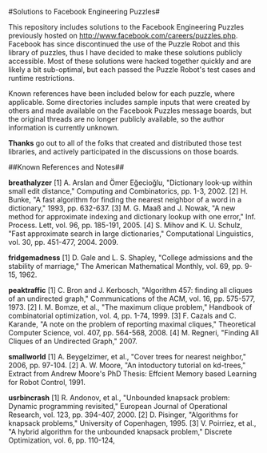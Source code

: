 #Solutions to Facebook Engineering Puzzles#

This repository includes solutions to the Facebook Engineering Puzzles previously hosted
on http://www.facebook.com/careers/puzzles.php. Facebook has since discontinued the use
of the Puzzle Robot and this library of puzzles, thus I have decided to make these solutions
publicly accessible. Most of these solutions were hacked together quickly and are likely a
bit sub-optimal, but each passed the Puzzle Robot's test cases and runtime restrictions.

Known references have been included below for each puzzle, where applicable. Some
directories includes sample inputs that were created by others and made available on
the Facebook Puzzles message boards, but the original threads are no longer publicly
available, so the author information is currently unknown.

**Thanks** go out to all of the folks that created and distributed those test libraries,
and actively participated in the discussions on those boards.

##Known References and Notes##

**breathalyzer**
[1]	A. Arslan and Ömer Eğecioğlu, "Dictionary look-up within small edit distance," Computing and Combinatorics, pp. 1-3, 2002.
[2]	H. Bunke, "A fast algorithm for finding the nearest neighbor of a word in a dictionary," 1993, pp. 632-637.
[3]	M. G. Maaß and J. Nowak, "A new method for approximate indexing and dictionary lookup with one error," Inf. Process. Lett, vol. 96, pp. 185-191, 2005.
[4]	S. Mihov and K. U. Schulz, "Fast approximate search in large dictionaries," Computational Linguistics, vol. 30, pp. 451-477, 2004.
2009.

**fridgemadness**
[1]	D. Gale and L. S. Shapley, "College admissions and the stability of marriage," The American Mathematical Monthly, vol. 69, pp. 9-15, 1962.

**peaktraffic**
[1]	C. Bron and J. Kerbosch, "Algorithm 457: finding all cliques of an undirected graph," Communications of the ACM, vol. 16, pp. 575-577, 1973.
[2]	I. M. Bomze, et al., "The maximum clique problem," Handbook of combinatorial optimization, vol. 4, pp. 1-74, 1999.
[3]	F. Cazals and C. Karande, "A note on the problem of reporting maximal cliques," Theoretical Computer Science, vol. 407, pp. 564-568, 2008.
[4]	M. Regneri, "Finding All Cliques of an Undirected Graph," 2007.

**smallworld**
[1]	A. Beygelzimer, et al., "Cover trees for nearest neighbor," 2006, pp. 97-104.
[2]	A. W. Moore, "An intoductory tutorial on kd-trees," Extract from Andrew Moore's PhD Thesis: Effcient Memory based Learning for Robot Control, 1991.

**usrbincrash**
[1]	R. Andonov, et al., "Unbounded knapsack problem: Dynamic programming revisited," European Journal of Operational Research, vol. 123, pp. 394-407, 2000.
[2]	D. Pisinger, "Algorithms for knapsack problems," University of Copenhagen, 1995.
[3]	V. Poirriez, et al., "A hybrid algorithm for the unbounded knapsack problem," Discrete Optimization, vol. 6, pp. 110-124, 
